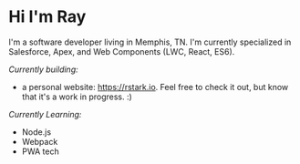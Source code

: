 # Hi I'm Ray

I'm a software developer living in Memphis, TN. I'm currently specialized in Salesforce, Apex, and Web Components (LWC, React, ES6). 

*Currently building:*
  - a personal website: https://rstark.io. Feel free to check it out, but know that it's a work in progress. :) 
  
*Currently Learning:*
  - Node.js
  - Webpack
  - PWA tech
